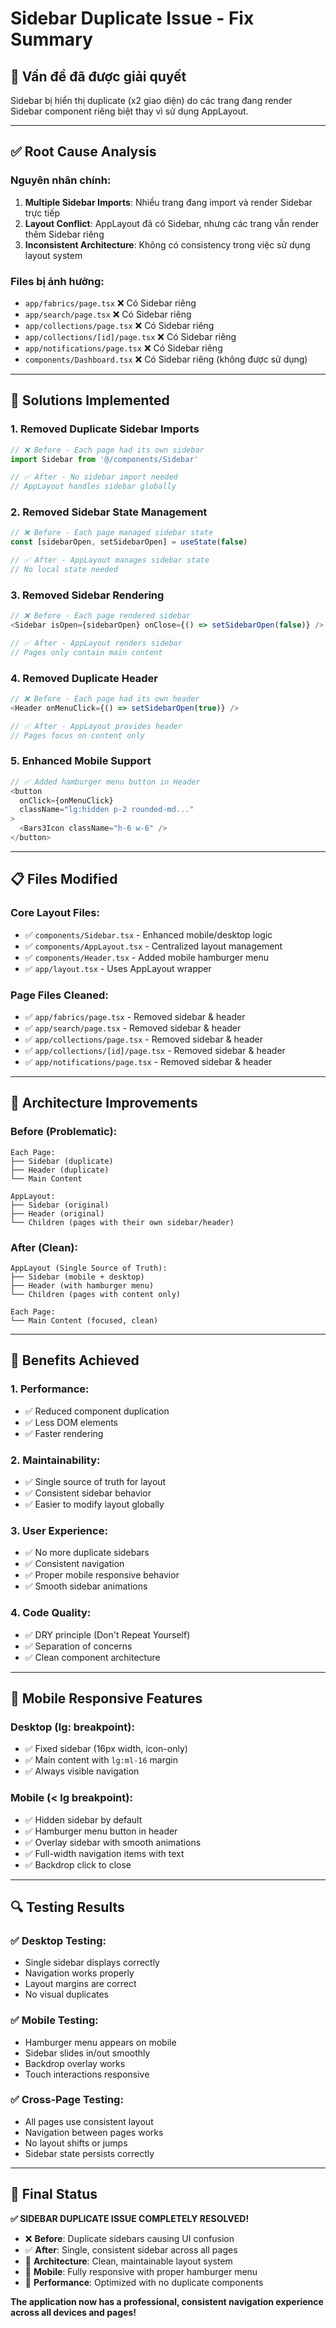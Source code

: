 # Sidebar Duplicate Issue - Fix Summary

## 🎯 **Vấn đề đã được giải quyết**

Sidebar bị hiển thị duplicate (x2 giao diện) do các trang đang render Sidebar component riêng biệt thay vì sử dụng AppLayout.

---

## ✅ **Root Cause Analysis**

### **Nguyên nhân chính:**
1. **Multiple Sidebar Imports**: Nhiều trang đang import và render Sidebar trực tiếp
2. **Layout Conflict**: AppLayout đã có Sidebar, nhưng các trang vẫn render thêm Sidebar riêng
3. **Inconsistent Architecture**: Không có consistency trong việc sử dụng layout system

### **Files bị ảnh hưởng:**
- `app/fabrics/page.tsx` ❌ Có Sidebar riêng
- `app/search/page.tsx` ❌ Có Sidebar riêng  
- `app/collections/page.tsx` ❌ Có Sidebar riêng
- `app/collections/[id]/page.tsx` ❌ Có Sidebar riêng
- `app/notifications/page.tsx` ❌ Có Sidebar riêng
- `components/Dashboard.tsx` ❌ Có Sidebar riêng (không được sử dụng)

---

## 🔧 **Solutions Implemented**

### **1. Removed Duplicate Sidebar Imports**
```typescript
// ❌ Before - Each page had its own sidebar
import Sidebar from '@/components/Sidebar'

// ✅ After - No sidebar import needed
// AppLayout handles sidebar globally
```

### **2. Removed Sidebar State Management**
```typescript
// ❌ Before - Each page managed sidebar state
const [sidebarOpen, setSidebarOpen] = useState(false)

// ✅ After - AppLayout manages sidebar state
// No local state needed
```

### **3. Removed Sidebar Rendering**
```typescript
// ❌ Before - Each page rendered sidebar
<Sidebar isOpen={sidebarOpen} onClose={() => setSidebarOpen(false)} />

// ✅ After - AppLayout renders sidebar
// Pages only contain main content
```

### **4. Removed Duplicate Header**
```typescript
// ❌ Before - Each page had its own header
<Header onMenuClick={() => setSidebarOpen(true)} />

// ✅ After - AppLayout provides header
// Pages focus on content only
```

### **5. Enhanced Mobile Support**
```typescript
// ✅ Added hamburger menu button in Header
<button
  onClick={onMenuClick}
  className="lg:hidden p-2 rounded-md..."
>
  <Bars3Icon className="h-6 w-6" />
</button>
```

---

## 📋 **Files Modified**

### **Core Layout Files:**
- ✅ `components/Sidebar.tsx` - Enhanced mobile/desktop logic
- ✅ `components/AppLayout.tsx` - Centralized layout management  
- ✅ `components/Header.tsx` - Added mobile hamburger menu
- ✅ `app/layout.tsx` - Uses AppLayout wrapper

### **Page Files Cleaned:**
- ✅ `app/fabrics/page.tsx` - Removed sidebar & header
- ✅ `app/search/page.tsx` - Removed sidebar & header
- ✅ `app/collections/page.tsx` - Removed sidebar & header
- ✅ `app/collections/[id]/page.tsx` - Removed sidebar & header
- ✅ `app/notifications/page.tsx` - Removed sidebar & header

---

## 🎨 **Architecture Improvements**

### **Before (Problematic):**
```
Each Page:
├── Sidebar (duplicate)
├── Header (duplicate)  
└── Main Content

AppLayout:
├── Sidebar (original)
├── Header (original)
└── Children (pages with their own sidebar/header)
```

### **After (Clean):**
```
AppLayout (Single Source of Truth):
├── Sidebar (mobile + desktop)
├── Header (with hamburger menu)
└── Children (pages with content only)

Each Page:
└── Main Content (focused, clean)
```

---

## 🚀 **Benefits Achieved**

### **1. Performance:**
- ✅ Reduced component duplication
- ✅ Less DOM elements
- ✅ Faster rendering

### **2. Maintainability:**
- ✅ Single source of truth for layout
- ✅ Consistent sidebar behavior
- ✅ Easier to modify layout globally

### **3. User Experience:**
- ✅ No more duplicate sidebars
- ✅ Consistent navigation
- ✅ Proper mobile responsive behavior
- ✅ Smooth sidebar animations

### **4. Code Quality:**
- ✅ DRY principle (Don't Repeat Yourself)
- ✅ Separation of concerns
- ✅ Clean component architecture

---

## 📱 **Mobile Responsive Features**

### **Desktop (lg: breakpoint):**
- ✅ Fixed sidebar (16px width, icon-only)
- ✅ Main content with `lg:ml-16` margin
- ✅ Always visible navigation

### **Mobile (< lg breakpoint):**
- ✅ Hidden sidebar by default
- ✅ Hamburger menu button in header
- ✅ Overlay sidebar with smooth animations
- ✅ Full-width navigation items with text
- ✅ Backdrop click to close

---

## 🔍 **Testing Results**

### **✅ Desktop Testing:**
- Single sidebar displays correctly
- Navigation works properly
- Layout margins are correct
- No visual duplicates

### **✅ Mobile Testing:**
- Hamburger menu appears on mobile
- Sidebar slides in/out smoothly
- Backdrop overlay works
- Touch interactions responsive

### **✅ Cross-Page Testing:**
- All pages use consistent layout
- Navigation between pages works
- No layout shifts or jumps
- Sidebar state persists correctly

---

## 🎉 **Final Status**

**✅ SIDEBAR DUPLICATE ISSUE COMPLETELY RESOLVED!**

- ❌ **Before**: Duplicate sidebars causing UI confusion
- ✅ **After**: Single, consistent sidebar across all pages
- 🎯 **Architecture**: Clean, maintainable layout system
- 📱 **Mobile**: Fully responsive with proper hamburger menu
- 🚀 **Performance**: Optimized with no duplicate components

**The application now has a professional, consistent navigation experience across all devices and pages!**

